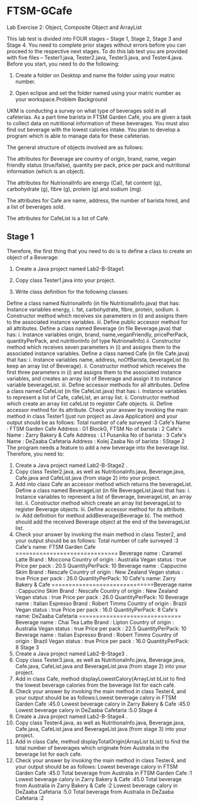 # FTSM-GCafe
Lab Exercise 2: Object, Composite Object and ArrayList

This lab test is divided into FOUR stages – Stage 1, Stage 2, Stage 3 and Stage 4. 
You need to complete prior stages without errors before you can proceed to the respective
next stages. 
To do this lab test you are provided with five files – Tester1.java, Tester2.java,
Tester3.java, and Tester4.java.
Before you start, you need to do the following:

1. Create a folder on Desktop and name the folder using your matric number.

2. Open eclipse and set the folder named using your matric number as your workspace.Problem Background

UKM is conducting a survey on what type of beverages sold in all cafeterias. As a part time barista
in FTSM Garden Café, you are given a task to collect data on nutritional information of these
beverages. You must also find out beverage with the lowest calories intake. You plan to develop
a program which is able to manage data for these cafeterias.

The general structure of objects involved are as follows:

The attributes for Beverage are country of origin, brand, name, vegan friendly status
(true/false), quantity per pack, price per pack and nutritional information (which is an
object).

The attributes for NutrionalInfo are energy (Cal), fat content (g), carbohydrate (g), fibre (g), protein (g) and sodium (mg).

The attributes for Cafe are name, address, the number of barista hired, and a list of
beverages sold.

The attributes for CafeList is a list of Café.

## Stage 1

Therefore, the first thing that you need to do is to define a class to create an object of a Beverage:

1. Create a Java project named Lab2-B-Stage1.

2. Copy class Tester1.java into your project.

3. Write class definition for the following classes:

Define a class named NutrionalInfo (in file NutritionalInfo.java) that has:
Instance variables energy,
i.
fat,
carbohydrate,
fibre,
protein,
sodium.
ii.
Constructor method which receives six parameters in (i) and assigns them to the associated
instance variables.
iii.
Define public accessor method for all attributes.
Define a class named Beverage (in file Beverage.java) that has:
i.
Instance variables origin, brand, name,veganFriendly, pricePerPack,
quantityPerPack, and nutritionInfo (of type NutrionalInfo).ii.
Constructor method which receives seven parameters in (i) and assigns them to the
associated instance variables.
Define a class named Cafe (in file Cafe.java) that has:
i.
Instance variables name, address, noOfBarista, beverageList (to keep
an array list of Beverage).
ii.
Constructor method which receives the first three parameters in (i) and assigns them to the
associated instance variables, and creates an array list of Beverage and assign it to instance
variable beverageList.
iii.
Define accessor methods for all attributes.
Define a class named CafeList (in file CafeList.java) that has:
i. Instance variables to represent a list of Cafe, cafeList, an array list.
ii. Constructor method which create an array list cafeList to register Cafe objects.
iii. Define accessor method for its attribute.
Check your answer by invoking the main method in class Tester1 (just run project as Java
Application) and your output should be as follows:
Total number of cafe surveyed :3
Cafe's Name : FTSM Garden Cafe
Address : G1 BlockG, FTSM
No of barista : 2
Cafe's Name : Zarry Bakery & Cafe
Address : L1 Pusanika
No of barista : 3
Cafe's Name : DeZaaba Cafetaria
Address : Kolej Zaaba
No of barista : 5Stage 2
The program needs a feature to add a new beverage into the beverage list. Therefore, you need
to:
1. Create a Java project named Lab2-B-Stage2 .
2. Copy class Tester2.java, as well as NutritionaInfo.java, Beverage.java,
Cafe.java and CafeList.java
(from stage 2) into your project.
3. Add into class Cafe an accessor method which returns the beverageList.
Define a class named BeverageList (in file BeverageList.java) that has:
i. Instance variables to represent a list of Beverage, beverageList, an array list.
ii. Constructor method which create an array list beverageList to register Beverage
objects.
iii. Define accessor method for its attribute.
iv. Add definition for method addBeverage(Beverage b). The method should add
the received Beverage object at the end of the beverageList list.
4. Check your answer by invoking the main method in class Tester2, and your output should
be as follows:
Total number of cafe surveyed :3
Cafe's name: FTSM Garden Cafe
==============================
Beverage name : Caramel Latte
Brand : Moccona
Country of origin : Australia
Vegan status : true
Price per pack : 20.5
QuantityPerPack: 10
Beverage name : Cappucino Skim
Brand : Nescafe
Country of origin : New Zealand
Vegan status : true
Price per pack : 26.0
QuantityPerPack: 10
Cafe's name: Zarry Bakery & Cafe
==============================Beverage name : Cappucino Skim
Brand : Nescafe
Country of origin : New Zealand
Vegan status : true
Price per pack : 26.0
QuantityPerPack: 10
Beverage name : Italian Espresso
Brand : Robert Timms
Country of origin : Brazil
Vegan status : true
Price per pack : 16.0
QuantityPerPack: 8
Cafe's name: DeZaaba Cafetaria
==============================
Beverage name : Chai Tea Latte
Brand : Lipton
Country of origin : Australia
Vegan status : true
Price per pack : 22.5
QuantityPerPack: 10
Beverage name : Italian Espresso
Brand : Robert Timms
Country of origin : Brazil
Vegan status : true
Price per pack : 16.0
QuantityPerPack: 8
Stage 3
1. Create a Java project named Lab2-B-Stage3 .
2. Copy class Tester3.java, as well as NutritionaInfo.java, Beverage.java,
Cafe.java, CafeList.java and BeverageList.java (from stage 2) into your
project.
3. Add in class Cafe, method displayLowestCalory(ArrayList<Beverage>
bList to find the lowest beverage calories from the beverage list for each café.
4. Check your answer by invoking the main method in class Tester4, and your output should
be as follows:Lowest beverage calory in FTSM Garden Cafe :45.0
Lowest beverage calory in Zarry Bakery & Cafe :45.0
Lowest beverage calory in DeZaaba Cafetaria :5.0
Stage 4
1. Create a Java project named Lab2-B-Stage4 .
2. Copy class Tester4.java, as well as NutritionaInfo.java, Beverage.java,
Cafe.java, CafeList.java and BeverageList.java (from stage 3) into your
project.
3. Add in class Cafe, method displayTotalOrigin(ArrayList<Beverage>
bList) to find the total number of beverages which originate from Australia in the beverage
list for each cafe.
4. Check your answer by invoking the main method in class Tester4, and your output should
be as follows:
Lowest beverage calory in FTSM Garden Cafe :45.0
Total beverage from Australia in FTSM Garden Cafe :1
Lowest beverage calory in Zarry Bakery & Cafe :45.0
Total beverage from Australia in Zarry Bakery & Cafe :2
Lowest beverage calory in DeZaaba Cafetaria :5.0
Total beverage from Australia in DeZaaba Cafetaria :2
